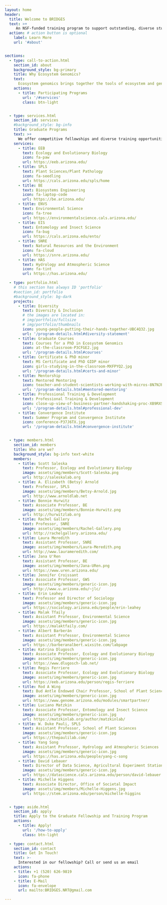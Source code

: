 ```yaml
---
layout: home
header:
  title: Welcome to BRIDGES
  text: >+
     An NSF-funded training program to support outstanding, diverse students in pursuing graduate degrees (MS, PhD) in ecosystem genomics. We offer fellowships for students to pursue their research in a program enriched by professional training, internships, a certificate and a minor, and mentorship opportunities.
  action: # action button is optional
    label: Learn More
    url: '#about'


sections:
  - type: call-to-action.html
    section_id: about
    background_style: bg-primary
    title: Why Ecosystem Genomics?
    text: 
      Ecosystem genomics brings together the tools of ecosystem and genomic sciences to understand how processes encoded for in genes scale to the ecosystem scale. By scaling from the gene to ecosystem scale we can understand how wild and agricultural systems function and respond to change.
    actions:
      - title: Participating Programs
        url: '/#services'
        class: btn-light


  - type: services.html
    section_id: services 
    #background_style: bg-info
    title: Graduate Programs 
    text: >+
      We offer competitive fellowships and diverse training opportunities for incoming MS and PhD students applying to seven graduate programs on the UArizona campus
    services:
      - title: EEB 
        text: Ecology and Evolutionary Biology 
        icon: fa-paw
        url: https://eeb.arizona.edu/ 
      - title: SPLS
        text: Plant Sciences/Plant Pathology 
        icon: fa-seedling
        url: https://cals.arizona.edu/spls/home
      - title: BE 
        text: Biosystems Engineering 
        icon: fa-laptop-code
        url: https://be.arizona.edu/
      - title: ENVS 
        text: Environmental Science 
        icon: fa-tree
        url: https://environmentalscience.cals.arizona.edu/
      - title: EIS 
        text: Entomology and Insect Science 
        icon: fa-bug
        url: https://cals.arizona.edu/ento/
      - title: SNRE 
        text: Natural Resources and the Environment 
        icon: fa-cloud
        url: https://snre.arizona.edu/
      - title: HAS 
        text: Hydrology and Atmospheric Science 
        icon: fa-tint
        url: https://has.arizona.edu/

  - type: portfolio.html
    # this section has always ID 'portfolio'
    #section_id: portfolio 
    #background_style: bg-dark
    projects:
      - title: Diversity 
        text: Diversity & Inclusion 
        # the images are located in:
        # img/portfolio/fullsize
        # img/portfolio/thumbnails
        icon: young-people-putting-their-hands-together-UBC4Q32.jpg
        url: '/program-details.html#diversity-statement'
      - title: Graduate Courses 
        text: Courses for a PhD in Ecosystem Genomics  
        icon: at-the-classroom-P3CFGE2.jpg
        url: '/program-details.html#courses'
      - title: Certificate & PhD minor 
        text: MS Certificate and PhD GIDP minor 
        icon: girls-studying-in-the-classroom-MXFPYQ2.jpg
        url: '/program-details.html#certs-and-minor'
      - title: Mentorship
        text: Mentored Mentoring
        icon: teacher-and-student-scientists-working-with-micros-8N7NJPR.jpg
        url: '/program-details.html#mentored-mentoring'
      - title: Professional Training & Development
        text: Professional Training & Development
        icon: close-up-view-of-business-partner-handshaking-proc-XB9RXSK.jpg
        url: '/program-details.html#professional-dev'
      - title: Convergence Institute 
        text: Summer Program and Convergence Institute 
        icon: conference-P37J6TX.jpg
        url: '/program-details.html#convergence-institute'


  - type: members.html
    section_id: members 
    title: Who are we? 
    background_style: bg-info text-white
    members:
      - title: Scott Saleska
        text: Professor, Ecology and Evolutionary Biology
        image: assets/img/members/Scott-Saleska.png
        url: http://saleskalab.org
      - title: A. Elizabeth (Betsy) Arnold
        text: Professor, SPLS 
        image: assets/img/members/Betsy-Arnold.jpg
        url: http://www.arnoldlab.net 
      - title: Bonnie Hurwitz
        text: Associate Professor, BE 
        image: assets/img/members/Bonnie-Hurwitz.png
        url: http://hurwitzlab.org
      - title: Rachel Gallery
        text: Professor, SNRE 
        image: assets/img/members/Rachel-Gallery.png
        url: http://rachelgallery.arizona.edu/ 
      - title: Laura Meredith
        text: Assistant Professor, SNRE 
        image: assets/img/members/Laura-Meredith.png
        url: http://www.laurameredith.com/ 
      - title: Jana U'Ren
        text: Assistant Professor, BE 
        image: assets/img/members/Jana-URen.png
        url: https://www.uren.arizona.edu/ 
      - title: Jennifer Croissant
        text: Associate Professor, GWS
        image: assets/img/members/generic-icon.jpg
        url: http://www.u.arizona.edu/~jlc/
      - title: Erin Leahey
        text: Professor and Director of Sociology
        image: assets/img/members/generic-icon.jpg
        url: https://sociology.arizona.edu/people/erin-leahey
      - title: Malak Tfaily
        text: Assistant Professor, Environmental Science
        image: assets/img/members/generic-icon.jpg
        url: https://malaktfaily.com/
      - title: Albert Barberán
        text: Assistant Professor, Environmental Science
        image: assets/img/members/generic-icon.jpg
        url: https://barberanalbert.wixsite.com/labpage    
      - title: Katrina Dlugosch
        text: Associate Professor, Ecology and Evolutionary Biology
        image: assets/img/members/generic-icon.jpg
        url: https://www.dlugosch-lab.net/ 
      - title: Regis Ferriere
        text: Associate Professor, Ecology and Evolutionary Biology
        image: assets/img/members/generic-icon.jpg
        url: https://eeb.arizona.edu/person/regis-ferriere           
      - title: Rod A Wing
        text: Bud Antle Endowed Chair Professor, School of Plant Sciences, Ecology & Evolutionary Biology, Arizona Genomics Institute
        image: assets/img/members/generic-icon.jpg
        url: https://www.genome.arizona.edu/modules/smartpartner/      
      - title: Luciano Matzkin
        text: Associate Professor, Entomology and Insect Science
        image: assets/img/members/generic-icon.jpg
        url: https://matzkinlab.org/author/matzkinlab/        
      - title: W. Duke Pauli, SPLS
        text: Assistant Professor, School of Plant Sciences
        image: assets/img/members/generic-icon.jpg
        url: https://thepaulilab.com/     
      - title: Yang Song
        text: Assistant Professor, Hydrology and Atmospheric Sciences
        image: assets/img/members/generic-icon.jpg
        url: https://has.arizona.edu/people/yang-c-song
      - title: David Lebauer
        text: Director of Data Science, Agricultural Experiment Station 
        image: assets/img/members/generic-icon.jpg
        url: https://datascience.cals.arizona.edu/person/david-lebauer
      - title: Michelle Higgens
        text: Associate Director, Office of Societal Impact
        image: assets/img/members/Michelle-Higgens.jpg
        url: https://stem.arizona.edu/person/michelle-higgins


  - type: aside.html
    section_id: apply 
    title: Apply to the Graduate Fellowship and Training Program 
    actions:
      - title: Apply!
        url: '/how-to-apply' 
        class: btn-light

  - type: contact.html
    section_id: contact
    title: Get In Touch!
    text: >-
      Interested in our fellowship? Call or send us an email
    actions:
    - title: +1 (520) 626-9819
      icon: fa-phone
    - title: E-Mail
      icon: fa-envelope
      url: mailto:BRIDGES.NRT@gmail.com

---
```

